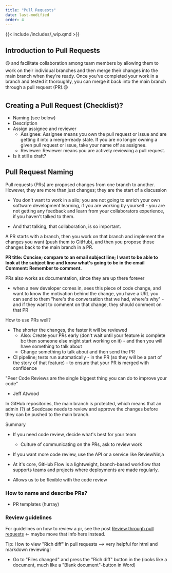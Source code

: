 ```yaml
---
title: "Pull Requests"
date: last-modified
order: 4
---
```


{{< include /includes/_wip.qmd >}}

## Introduction to Pull Requests

:yellow_circle: and facilitate collaboration among team members by allowing them to work on their individual branches and then merge their changes into the main branch when they're ready. Once you've completed your work in a branch and tested it thoroughly, you can merge it back into the main branch through a pull request (PR).:yellow_circle:

## Creating a Pull Request (Checklist)?

- Naming (see below)
- Description
- Assign assignee and reviewer
  - Assignee: Assignee means you own the pull request or issue and are getting it into a merge-ready state. If you are no longer owning a given pull request or issue, take your name off as assignee.
  - Reviewer: Reviewer means you are actively reviewing a pull request.
- Is it still a draft?

## Pull Request Naming

Pull requests (PRs) are proposed changes from one branch to another. However, they are more than just changes; they are the start of a discussion

- You don't want to work in a silo; you are not going to enrich your own software development learning, if you are working by yourself - you are not getting any feedback and learn from your collaborators experience, if you haven't talked to them.

- And that talking, that collaboration, is so important.

A PR starts with a branch, then you work on that branch and implement the changes you want (push them to GitHub), and then you propose those changes back to the main branch in a PR.

**PR title: Concise; compare to an email subject line; I want to be able to look at the subject line and know what's going to be in the email**
**Comment: Remember to comment.**

PRs also works as documentation, since they are up there forever

- when a new developer comes in, sees this piece of code change, and want to know the motivation behind the change, you have a URL you can send to them "here's the conversation that we had, where's why" - and if they want to comment on that change, they should comment on that PR

How to use PRs well?

- The shorter the changes, the faster it will be reviewed
  - Also: Create your PRs early (don't wait until your feature is complete bc then someone else might start working on it) - and then you will have something to talk about
  - Change something to talk about and then send the PR
- CI pipeline; tests run automatically - in the PR (so they will be a part of the story of that feature) - to ensure that your PR is merged with confidence

"Peer Code Reviews are the single biggest thing you can do to improve your code"

- Jeff Atwood

In GitHub repositories, the main branch is protected, which means that an admin (?) at Seedcase needs to review and approve the changes before they can be pushed to the main branch.

Summary

- If you need code review, decide what's best for your team
  - Culture of communicating on the PRs, ask to review work
- If you want more code review, use the API or a service like ReviewNinja

- At it's core, GitHub Flow is a lightweight, branch-based workflow that supports teams and projects where deployments are made regularly.
- Allows us to be flexible with the code review

### How to name and describe PRs?

- PR templates (hurray)

### Review guidelines

For guidelines on how to review a pr, see the post [Review through pull requests](https://seedcase-project.org/community/guide-entries/reviewing-prs/index.html) <- maybe move that info here instead.

Tip: How to view "Rich diff" in pull requests --> very helpful for html and markdown reviewing!

- Go to "Files changed" and press the "Rich diff" button in the (looks like a document, much like a "Blank document"-button in Word)
